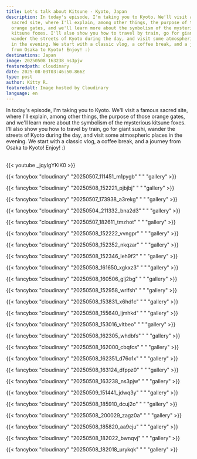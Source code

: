```yaml
---
title: Let's talk about Kitsune - Kyoto, Japan
description: In today's episode, I'm taking you to Kyoto. We'll visit a famous
  sacred site, where I'll explain, among other things, the purpose of those
  orange gates, and we'll learn more about the symbolism of the mysterious
  kitsune foxes. I'll also show you how to travel by train, go for giant sushi,
  wander the streets of Kyoto during the day, and visit some atmospheric places
  in the evening. We start with a classic vlog, a coffee break, and a journey
  from Osaka to Kyoto! Enjoy! :)
destinations: Japan
image: 20250508_163238_ns3pjw
featuredpath: cloudinary
date: 2025-08-03T03:46:50.866Z
type: post
author: Kitty R.
featuredalt: Image hosted by Cloudinary
language: en
---
```

<!--StartFragment-->

In today's episode, I'm taking you to Kyoto. We'll visit a famous sacred site, where I'll explain, among other things, the purpose of those orange gates, and we'll learn more about the symbolism of the mysterious kitsune foxes. I'll also show you how to travel by train, go for giant sushi, wander the streets of Kyoto during the day, and visit some atmospheric places in the evening. We start with a classic vlog, a coffee break, and a journey from Osaka to Kyoto! Enjoy! :)

<!--EndFragment-->

<br>{{< youtube _jqyIgYKiK0 >}}</br>

{{< fancybox "cloudinary" "20250507_111451_m1pygb" "  " "gallery" >}}

{{< fancybox "cloudinary" "20250508_152221_pjbjbj" "  " "gallery" >}}

{{< fancybox "cloudinary" "20250507_173938_a3rekg" "  " "gallery" >}}

{{< fancybox "cloudinary" "20250504_211332_bna2d3" "  " "gallery" >}}

{{< fancybox "cloudinary" "20250507_182611_tmzhot" "  " "gallery" >}}

{{< fancybox "cloudinary" "20250508_152222_vvngpr" "  " "gallery" >}}

{{< fancybox "cloudinary" "20250508_152352_nkqzar" "  " "gallery" >}}

{{< fancybox "cloudinary" "20250508_152346_leh9f2" "  " "gallery" >}}

{{< fancybox "cloudinary" "20250508_161650_xgkxz3" "  " "gallery" >}}

{{< fancybox "cloudinary" "20250508_160506_glj2bg" "  " "gallery" >}}

{{< fancybox "cloudinary" "20250508_152958_wrlfsh" "  " "gallery" >}}

{{< fancybox "cloudinary" "20250508_153831_x6hd1c" "  " "gallery" >}}

{{< fancybox "cloudinary" "20250508_155640_ljmhkd" "  " "gallery" >}}

{{< fancybox "cloudinary" "20250508_153016_vltbeo" "  " "gallery" >}}

{{< fancybox "cloudinary" "20250508_162305_whdbfs" "  " "gallery" >}}

{{< fancybox "cloudinary" "20250508_162000_cbqfcs" "  " "gallery" >}}

{{< fancybox "cloudinary" "20250508_162351_d76o1x" "  " "gallery" >}}

{{< fancybox "cloudinary" "20250508_163124_dfppz0" "  " "gallery" >}}

{{< fancybox "cloudinary" "20250508_163238_ns3pjw" "  " "gallery" >}}

{{< fancybox "cloudinary" "20250509_151441_jdwq3y" "  " "gallery" >}}

{{< fancybox "cloudinary" "20250508_185910_dcuj2o" "  " "gallery" >}}

{{< fancybox "cloudinary" "20250508_200029_zagz0a" "  " "gallery" >}}

{{< fancybox "cloudinary" "20250508_185820_aa9cju" "  " "gallery" >}}

{{< fancybox "cloudinary" "20250508_182022_bwnqvj" "  " "gallery" >}}

{{< fancybox "cloudinary" "20250508_182018_urykqk" "  " "gallery" >}}